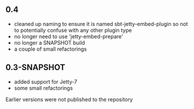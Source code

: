 
0.4
---

* cleaned up naming to ensure it is named sbt-jetty-embed-plugin so not to potentially confuse with any other plugin type
* no longer need to use 'jetty-embed-prepare'
* no longer a SNAPSHOT build
* a couple of small refactorings


0.3-SNAPSHOT
------------

* added support for Jetty-7
* some small refactorings



Earlier versions were not published to the repository

